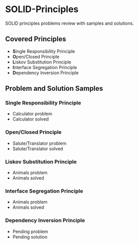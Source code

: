 # SOLID-Principles
SOLID principles problems review with samples and solutions.

## Covered Principles
- **S**ingle Responsibility Principle
- **O**pen/Closed Principle
- **L**iskov Substitution Principle
- **I**nterface Segregation Principle
- **D**ependency Inversion Principle

## Problem and Solution Samples
### Single Responsibility Principle
- Calculator problem
- Calculator solved
### Open/Closed Principle
- Salute/Translator problem
- Salute/Translator solved
### Liskov Substitution Principle
- Animals problem
- Animals solved
### Interface Segregation Principle
- Animals problem
- Animals solved
### Dependency Inversion Principle
- Pending problem
- Pending solution
